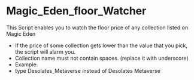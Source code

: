 # Magic_Eden_floor_Watcher
 This Script enables you to watch the floor price of any collection listed on Magic Eden
 - If the price of some collection gets lower than the value that you pick, the script will alarm you.
 - Collection name must not contain spaces. (replace it with underscore)
- Example:
- type Desolates_Metaverse instead of Desolates Metaverse
